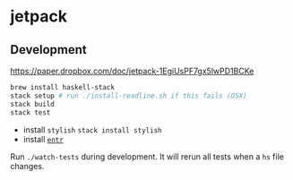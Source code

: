 jetpack
=======


## Development

https://paper.dropbox.com/doc/jetpack-1EgiUsPF7gx5lwPD1BCKe

```bash
brew install haskell-stack
stack setup # run ./install-readline.sh if this fails (OSX)
stack build
stack test
```

* install `stylish` `stack install stylish`
* install [`entr`](http://entrproject.org/)

Run `./watch-tests` during development. It will rerun all tests when a `hs` file changes.
